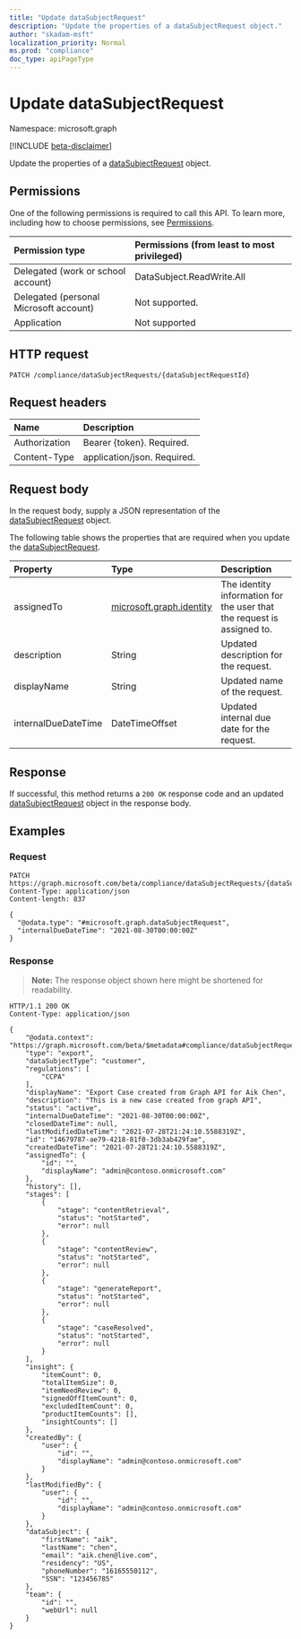 ```yaml
---
title: "Update dataSubjectRequest"
description: "Update the properties of a dataSubjectRequest object."
author: "skadam-msft"
localization_priority: Normal
ms.prod: "compliance"
doc_type: apiPageType
---
```


# Update dataSubjectRequest
Namespace: microsoft.graph

[!INCLUDE [beta-disclaimer](../../includes/beta-disclaimer.md)]

Update the properties of a [dataSubjectRequest](../resources/datasubjectrequest.md) object.

## Permissions
One of the following permissions is required to call this API. To learn more, including how to choose permissions, see [Permissions](/graph/permissions-reference).

|Permission type|Permissions (from least to most privileged)|
|:---|:---|
|Delegated (work or school account)|DataSubject.ReadWrite.All|
|Delegated (personal Microsoft account)|Not supported.|
|Application|Not supported|

## HTTP request

<!-- {
  "blockType": "ignored"
}
-->
``` http
PATCH /compliance/dataSubjectRequests/{dataSubjectRequestId}
```

## Request headers
|Name|Description|
|:---|:---|
|Authorization|Bearer {token}. Required.|
|Content-Type|application/json. Required.|

## Request body
In the request body, supply a JSON representation of the [dataSubjectRequest](../resources/datasubjectrequest.md) object.

The following table shows the properties that are required when you update the [dataSubjectRequest](../resources/datasubjectrequest.md).

|Property|Type|Description|
|:---|:---|:---|
|assignedTo|[microsoft.graph.identity](../resources/identity.md)|The identity information for the user that the request is assigned to.|
|description|String|Updated description for the request.|
|displayName|String|Updated name of the request.|
|internalDueDateTime|DateTimeOffset|Updated internal due date for the request.|

## Response

If successful, this method returns a `200 OK` response code and an updated [dataSubjectRequest](../resources/datasubjectrequest.md) object in the response body.

## Examples

### Request
<!-- {
  "blockType": "request",
  "name": "update_datasubjectrequest"
}
-->
``` http
PATCH https://graph.microsoft.com/beta/compliance/dataSubjectRequests/{dataSubjectRequestId}
Content-Type: application/json
Content-length: 837

{
  "@odata.type": "#microsoft.graph.dataSubjectRequest",
  "internalDueDateTime": "2021-08-30T00:00:00Z"
}
```

### Response
>**Note:** The response object shown here might be shortened for readability.
<!-- {
  "blockType": "response",
  "truncated": true,
  "@odata.type": "microsoft.graph.dataSubjectRequest"
}
-->
``` http
HTTP/1.1 200 OK
Content-Type: application/json

{
    "@odata.context": "https://graph.microsoft.com/beta/$metadata#compliance/dataSubjectRequests/$entity",
    "type": "export",
    "dataSubjectType": "customer",
    "regulations": [
        "CCPA"
    ],
    "displayName": "Export Case created from Graph API for Aik Chen",
    "description": "This is a new case created from graph API",
    "status": "active",
    "internalDueDateTime": "2021-08-30T00:00:00Z",
    "closedDateTime": null,
    "lastModifiedDateTime": "2021-07-28T21:24:10.5588319Z",
    "id": "14679787-ae79-4218-81f0-3db3ab429fae",
    "createdDateTime": "2021-07-28T21:24:10.5588319Z",
    "assignedTo": {
        "id": "",
        "displayName": "admin@contoso.onmicrosoft.com"
    },
    "history": [],
    "stages": [
        {
            "stage": "contentRetrieval",
            "status": "notStarted",
            "error": null
        },
        {
            "stage": "contentReview",
            "status": "notStarted",
            "error": null
        },
        {
            "stage": "generateReport",
            "status": "notStarted",
            "error": null
        },
        {
            "stage": "caseResolved",
            "status": "notStarted",
            "error": null
        }
    ],
    "insight": {
        "itemCount": 0,
        "totalItemSize": 0,
        "itemNeedReview": 0,
        "signedOffItemCount": 0,
        "excludedItemCount": 0,
        "productItemCounts": [],
        "insightCounts": []
    },
    "createdBy": {
        "user": {
            "id": "",
            "displayName": "admin@contoso.onmicrosoft.com"
        }
    },
    "lastModifiedBy": {
        "user": {
            "id": "",
            "displayName": "admin@contoso.onmicrosoft.com"
        }
    },
    "dataSubject": {
        "firstName": "aik",
        "lastName": "chen",
        "email": "aik.chen@live.com",
        "residency": "US",
        "phoneNumber": "16165550112",
        "SSN": "123456785"
    },
    "team": {
        "id": "",
        "webUrl": null
    }
}
```

